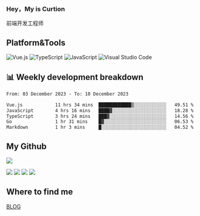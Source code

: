 ### Hey，My is Curtion
前端开发工程师
## Platform&Tools

![Vue.js](https://img.shields.io/badge/-Vue.js-4FC08D?style=flat-square&logo=Vue.js&logoColor=white)
![TypeScript](https://img.shields.io/badge/-TypeScript-007ACC?style=flat-square&logo=typescript&logoColor=white)
![JavaScript](https://img.shields.io/badge/-JavaScript-F7DF1E?style=flat-square&logo=javascript&logoColor=black)
![Visual Studio Code](https://img.shields.io/badge/-VSCode-007ACC?style=flat-square&logo=Visual-Studio-Code&logoColor=white)

## 📊 Weekly development breakdown

<!--START_SECTION:waka-->

```txt
From: 03 December 2023 - To: 10 December 2023

Vue.js            11 hrs 34 mins  ████████████▒░░░░░░░░░░░░   49.51 %
JavaScript        4 hrs 16 mins   ████▓░░░░░░░░░░░░░░░░░░░░   18.28 %
TypeScript        3 hrs 24 mins   ███▓░░░░░░░░░░░░░░░░░░░░░   14.56 %
Go                1 hr 31 mins    █▓░░░░░░░░░░░░░░░░░░░░░░░   06.53 %
Markdown          1 hr 3 mins     █░░░░░░░░░░░░░░░░░░░░░░░░   04.52 %
```

<!--END_SECTION:waka-->

## My Github

![](http://github-profile-summary-cards.vercel.app/api/cards/profile-details?username=curtion&theme=nord_bright)

![](http://github-profile-summary-cards.vercel.app/api/cards/stats?username=curtion&theme=nord_bright)
![](http://github-profile-summary-cards.vercel.app/api/cards/productive-time?username=curtion&theme=nord_bright&utcOffset=8)
![](http://github-profile-summary-cards.vercel.app/api/cards/repos-per-language?username=curtion&theme=nord_bright)
![](http://github-profile-summary-cards.vercel.app/api/cards/most-commit-language?username=curtion&theme=nord_bright)

## Where to find me

[BLOG](https://blog.3gxk.net)
